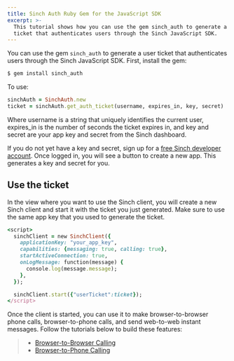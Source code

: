```yaml
---
title: Sinch Auth Ruby Gem for the JavaScript SDK
excerpt: >-
  This tutorial shows how you can use the gem sinch_auth to generate a user
  ticket that authenticates users through the Sinch JavaScript SDK.
---
```

You can use the gem `sinch_auth` to generate a user ticket that authenticates users through the Sinch JavaScript SDK. First, install the gem:

```ruby
$ gem install sinch_auth
```

To use:

```ruby
sinchAuth = SinchAuth.new
ticket = sinchAuth.get_auth_ticket(username, expires_in, key, secret)
```

Where username is a string that uniquely identifies the current user, expires\_in is the number of seconds the ticket expires in, and key and secret are your app key and secret from the Sinch dashboard.

If you do not yet have a key and secret, sign up for a [free Sinch developer account](https://portal.sinch.com/#/signup). Once logged in, you will see a button to create a new app. This generates a key and secret for you.

## Use the ticket

In the view where you want to use the Sinch client, you will create a new Sinch client and start it with the ticket you just generated. Make sure to use the same app key that you used to generate the ticket.

```ruby
<script>
  sinchClient = new SinchClient({
    applicationKey: "your_app_key",
    capabilities: {messaging: true, calling: true},
    startActiveConnection: true,
    onLogMessage: function(message) {
      console.log(message.message);
    },
  });

  sinchClient.start({"userTicket":ticket});
</script>
```

Once the client is started, you can use it to make browser-to-browser phone calls, browser-to-phone calls, and send web-to-web instant messages. Follow the tutorials below to build these features:

>   - [Browser-to-Browser Calling](doc:using-sinch-js-sdk-to-call-a-phone-number)
>   - [Browser-to-Phone Calling](doc:turn-your-browser-into-a-phone-with-the-sinch-js-sdk)

